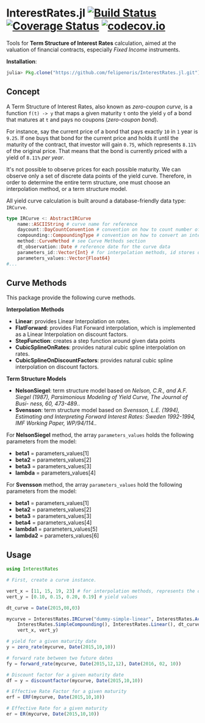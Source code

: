 # InterestRates.jl [![Build Status](https://travis-ci.org/felipenoris/InterestRates.jl.svg?branch=master)](https://travis-ci.org/felipenoris/InterestRates.jl) [![Coverage Status](https://coveralls.io/repos/felipenoris/InterestRates.jl/badge.svg?branch=master&service=github)](https://coveralls.io/github/felipenoris/InterestRates.jl?branch=master) [![codecov.io](http://codecov.io/github/felipenoris/InterestRates.jl/coverage.svg?branch=master)](http://codecov.io/github/felipenoris/InterestRates.jl?branch=master)
Tools for **Term Structure of Interest Rates** calculation, aimed at the valuation of financial contracts, especially *Fixed Income* instruments.

**Installation**: 
```julia
julia> Pkg.clone("https://github.com/felipenoris/InterestRates.jl.git")
```
## Concept

A Term Structure of Interest Rates, also known as *zero-coupon curve*, is a function `f(t) -> y` that maps a given maturity `t` onto the yield `y` of a bond that matures at `t` and pays no coupons (*zero-coupon bond*).

For instance, say the current price of a bond that pays exactly `10` in `1` year is `9.25`. If one buys that bond for the current price and holds it until the maturity of the contract, that investor will gain `0.75`, which represents `8.11%` of the original price. That means that the bond is currently priced with a yield of `8.11%` *per year*.

It's not possible to observe prices for each possible maturity. We can observe only a set of discrete data points of the yield curve. Therefore, in order to determine the entire term structure, one must choose an interpolation method, or a term structure model.

All yield curve calculation is built around a database-friendly data type: `IRCurve`.

```julia
type IRCurve <: AbstractIRCurve
	name::ASCIIString # curve name for reference
	daycount::DayCountConvention # convention on how to count number of days between dates
	compounding::CompoundingType # convention on how to convert an interest rates to a effective rate factor
	method::CurveMethod # see Curve Methods section
	dt_observation::Date # reference date for the curve data
	parameters_id::Vector{Int} # for interpolation methods, id stores days_to_maturity on curve's daycount convention.
	parameters_values::Vector{Float64}
#...
```

## Curve Methods

This package provide the following curve methods.

**Interpolation Methods**

* **Linear**: provides Linear Interpolation on rates.
* **FlatForward**: provides Flat Forward interpolation, which is implemented as a Linear Interpolation on discount factors.
* **StepFunction**: creates a step function around given data points
* **CubicSplineOnRates**: provides natural cubic spline interpolation on rates.
* **CubicSplineOnDiscountFactors**: provides natural cubic spline interpolation on discount factors.

**Term Structure Models**

* **NelsonSiegel**: term structure model based on *Nelson, C.R., and A.F. Siegel (1987), Parsimonious Modeling of Yield Curve, The Journal of Busi- ness, 60, 473-489.*.
* **Svensson**: term structure model based on *Svensson, L.E. (1994), Estimating and Interpreting Forward Interest Rates: Sweden 1992-1994, IMF Working Paper, WP/94/114.*.

For **NelsonSiegel** method, the array `parameters_values` holds the following parameters from the model:
* **beta1** = parameters_values[1]
* **beta2** = parameters_values[2]
* **beta3** = parameters_values[3]
* **lambda** = parameters_values[4]

For **Svensson** method, the array `parameters_values` hold the following parameters from the model:
* **beta1** = parameters_values[1]
* **beta2** = parameters_values[2]
* **beta3** = parameters_values[3]
* **beta4** = parameters_values[4]
* **lambda1** = parameters_values[5]
* **lambda2** = parameters_values[6]

## Usage

```julia
using InterestRates

# First, create a curve instance.

vert_x = [11, 15, 19, 23] # for interpolation methods, represents the days to maturity
vert_y = [0.10, 0.15, 0.20, 0.19] # yield values

dt_curve = Date(2015,08,03)

mycurve = InterestRates.IRCurve("dummy-simple-linear", InterestRates.Actual365(),
	InterestRates.SimpleCompounding(), InterestRates.Linear(), dt_curve,
	vert_x, vert_y)

# yield for a given maturity date
y = zero_rate(mycurve, Date(2015,10,10))

# forward rate between two future dates
fy = forward_rate(mycurve, Date(2015,12,12), Date(2016, 02, 10))

# Discount factor for a given maturity date
df = y = discountfactor(mycurve, Date(2015,10,10))

# Effective Rate Factor for a given maturity
erf = ERF(mycurve, Date(2015,10,10))

# Effective Rate for a given maturity
er = ER(mycurve, Date(2015,10,10))
```
